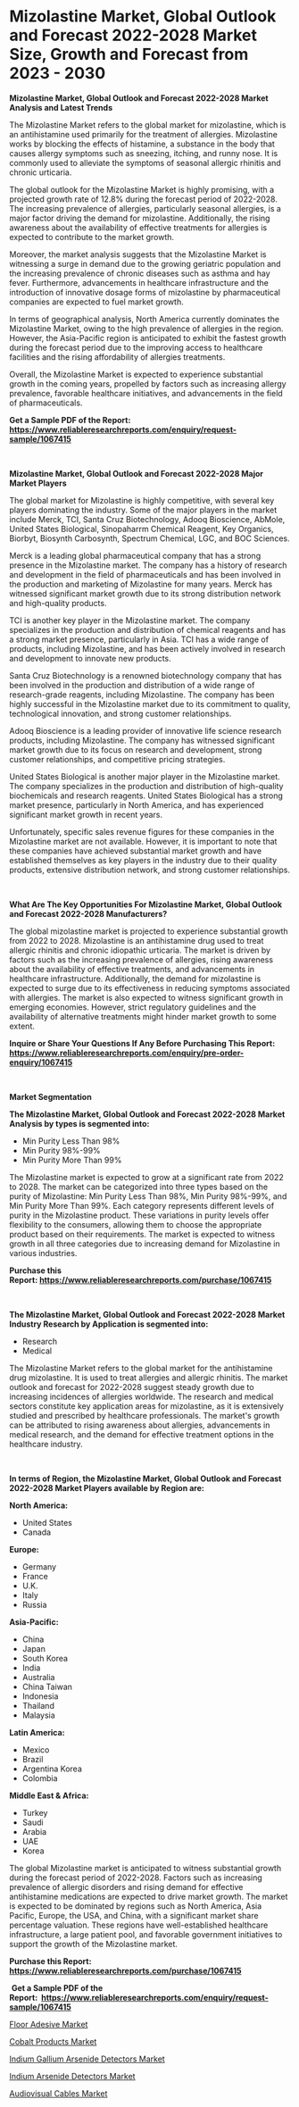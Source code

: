 <p><h1>Mizolastine Market, Global Outlook and Forecast 2022-2028 Market Size, Growth and Forecast from 2023 - 2030</h1></p><p><strong>Mizolastine Market, Global Outlook and Forecast 2022-2028 Market Analysis and Latest Trends</strong></p>
<p><p>The Mizolastine Market refers to the global market for mizolastine, which is an antihistamine used primarily for the treatment of allergies. Mizolastine works by blocking the effects of histamine, a substance in the body that causes allergy symptoms such as sneezing, itching, and runny nose. It is commonly used to alleviate the symptoms of seasonal allergic rhinitis and chronic urticaria.</p><p>The global outlook for the Mizolastine Market is highly promising, with a projected growth rate of 12.8% during the forecast period of 2022-2028. The increasing prevalence of allergies, particularly seasonal allergies, is a major factor driving the demand for mizolastine. Additionally, the rising awareness about the availability of effective treatments for allergies is expected to contribute to the market growth.</p><p>Moreover, the market analysis suggests that the Mizolastine Market is witnessing a surge in demand due to the growing geriatric population and the increasing prevalence of chronic diseases such as asthma and hay fever. Furthermore, advancements in healthcare infrastructure and the introduction of innovative dosage forms of mizolastine by pharmaceutical companies are expected to fuel market growth.</p><p>In terms of geographical analysis, North America currently dominates the Mizolastine Market, owing to the high prevalence of allergies in the region. However, the Asia-Pacific region is anticipated to exhibit the fastest growth during the forecast period due to the improving access to healthcare facilities and the rising affordability of allergies treatments.</p><p>Overall, the Mizolastine Market is expected to experience substantial growth in the coming years, propelled by factors such as increasing allergy prevalence, favorable healthcare initiatives, and advancements in the field of pharmaceuticals.</p></p>
<p><strong>Get a Sample PDF of the Report:&nbsp; <a href="https://www.reliableresearchreports.com/enquiry/request-sample/1067415">https://www.reliableresearchreports.com/enquiry/request-sample/1067415</a></strong></p>
<p>&nbsp;</p>
<p><strong>Mizolastine Market, Global Outlook and Forecast 2022-2028 Major Market Players</strong></p>
<p><p>The global market for Mizolastine is highly competitive, with several key players dominating the industry. Some of the major players in the market include Merck, TCI, Santa Cruz Biotechnology, Adooq Bioscience, AbMole, United States Biological, Sinopaharrm Chemical Reagent, Key Organics, Biorbyt, Biosynth Carbosynth, Spectrum Chemical, LGC, and BOC Sciences.</p><p>Merck is a leading global pharmaceutical company that has a strong presence in the Mizolastine market. The company has a history of research and development in the field of pharmaceuticals and has been involved in the production and marketing of Mizolastine for many years. Merck has witnessed significant market growth due to its strong distribution network and high-quality products.</p><p>TCI is another key player in the Mizolastine market. The company specializes in the production and distribution of chemical reagents and has a strong market presence, particularly in Asia. TCI has a wide range of products, including Mizolastine, and has been actively involved in research and development to innovate new products.</p><p>Santa Cruz Biotechnology is a renowned biotechnology company that has been involved in the production and distribution of a wide range of research-grade reagents, including Mizolastine. The company has been highly successful in the Mizolastine market due to its commitment to quality, technological innovation, and strong customer relationships.</p><p>Adooq Bioscience is a leading provider of innovative life science research products, including Mizolastine. The company has witnessed significant market growth due to its focus on research and development, strong customer relationships, and competitive pricing strategies.</p><p>United States Biological is another major player in the Mizolastine market. The company specializes in the production and distribution of high-quality biochemicals and research reagents. United States Biological has a strong market presence, particularly in North America, and has experienced significant market growth in recent years.</p><p>Unfortunately, specific sales revenue figures for these companies in the Mizolastine market are not available. However, it is important to note that these companies have achieved substantial market growth and have established themselves as key players in the industry due to their quality products, extensive distribution network, and strong customer relationships.</p></p>
<p>&nbsp;</p>
<p><strong>What Are The Key Opportunities For Mizolastine Market, Global Outlook and Forecast 2022-2028 Manufacturers?</strong></p>
<p><p>The global mizolastine market is projected to experience substantial growth from 2022 to 2028. Mizolastine is an antihistamine drug used to treat allergic rhinitis and chronic idiopathic urticaria. The market is driven by factors such as the increasing prevalence of allergies, rising awareness about the availability of effective treatments, and advancements in healthcare infrastructure. Additionally, the demand for mizolastine is expected to surge due to its effectiveness in reducing symptoms associated with allergies. The market is also expected to witness significant growth in emerging economies. However, strict regulatory guidelines and the availability of alternative treatments might hinder market growth to some extent.</p></p>
<p><strong>Inquire or Share Your Questions If Any Before Purchasing This Report: <a href="https://www.reliableresearchreports.com/enquiry/pre-order-enquiry/1067415">https://www.reliableresearchreports.com/enquiry/pre-order-enquiry/1067415</a></strong></p>
<p>&nbsp;</p>
<p><strong>Market Segmentation</strong></p>
<p><strong>The Mizolastine Market, Global Outlook and Forecast 2022-2028 Market Analysis by types is segmented into:</strong></p>
<p><ul><li>Min Purity Less Than 98%</li><li>Min Purity 98%-99%</li><li>Min Purity More Than 99%</li></ul></p>
<p><p>The Mizolastine market is expected to grow at a significant rate from 2022 to 2028. The market can be categorized into three types based on the purity of Mizolastine: Min Purity Less Than 98%, Min Purity 98%-99%, and Min Purity More Than 99%. Each category represents different levels of purity in the Mizolastine product. These variations in purity levels offer flexibility to the consumers, allowing them to choose the appropriate product based on their requirements. The market is expected to witness growth in all three categories due to increasing demand for Mizolastine in various industries.</p></p>
<p><strong>Purchase this Report:&nbsp;<a href="https://www.reliableresearchreports.com/purchase/1067415">https://www.reliableresearchreports.com/purchase/1067415</a></strong></p>
<p>&nbsp;</p>
<p><strong>The Mizolastine Market, Global Outlook and Forecast 2022-2028 Market Industry Research by Application is segmented into:</strong></p>
<p><ul><li>Research</li><li>Medical</li></ul></p>
<p><p>The Mizolastine Market refers to the global market for the antihistamine drug mizolastine. It is used to treat allergies and allergic rhinitis. The market outlook and forecast for 2022-2028 suggest steady growth due to increasing incidences of allergies worldwide. The research and medical sectors constitute key application areas for mizolastine, as it is extensively studied and prescribed by healthcare professionals. The market's growth can be attributed to rising awareness about allergies, advancements in medical research, and the demand for effective treatment options in the healthcare industry.</p></p>
<p>&nbsp;</p>
<p><strong>In terms of Region, the Mizolastine Market, Global Outlook and Forecast 2022-2028 Market Players available by Region are:</strong></p>
<p>
    <p> <strong> North America: </strong>
        <ul>
            <li>United States</li>
            <li>Canada</li>
        </ul>
        </p> 
    <p> <strong> Europe: </strong>
        <ul>
            <li>Germany</li>
            <li>France</li>
            <li>U.K.</li>
            <li>Italy</li>
            <li>Russia</li>
        </ul>
        </p> 
    <p> <strong> Asia-Pacific: </strong>
        <ul>
            <li>China</li>
            <li>Japan</li>
            <li>South Korea</li>
            <li>India</li>
            <li>Australia</li>
            <li>China Taiwan</li>
            <li>Indonesia</li>
            <li>Thailand</li>
            <li>Malaysia</li>
        </ul>
        </p> 
    <p> <strong> Latin America: </strong>
        <ul>
            <li>Mexico</li>
            <li>Brazil</li>
            <li>Argentina Korea</li>
            <li>Colombia</li>
        </ul>
        </p> 
    <p> <strong> Middle East & Africa: </strong>
        <ul>
            <li>Turkey</li>
            <li>Saudi</li>
            <li>Arabia</li>
            <li>UAE</li>
            <li>Korea</li>
        </ul>
    </p>
    </p>
<p><p>The global Mizolastine market is anticipated to witness substantial growth during the forecast period of 2022-2028. Factors such as increasing prevalence of allergic disorders and rising demand for effective antihistamine medications are expected to drive market growth. The market is expected to be dominated by regions such as North America, Asia Pacific, Europe, the USA, and China, with a significant market share percentage valuation. These regions have well-established healthcare infrastructure, a large patient pool, and favorable government initiatives to support the growth of the Mizolastine market.</p></p>
<p><strong>Purchase this Report: <a href="https://www.reliableresearchreports.com/purchase/1067415">https://www.reliableresearchreports.com/purchase/1067415</a></strong></p>
<p>&nbsp;<strong>Get a Sample PDF of the Report:&nbsp;&nbsp;<a href="https://www.reliableresearchreports.com/enquiry/request-sample/1067415">https://www.reliableresearchreports.com/enquiry/request-sample/1067415</a></strong></p>
<p><strong></strong></p>
<p><p><a href="https://medium.com/@lulukerluke/floor-adesive-market-size-growth-forecast-2023-2030-404027d91612">Floor Adesive Market</a></p><p><a href="https://medium.com/@shanieprice69879/cobalt-products-market-size-growth-forecast-2023-2030-7c40d0792ac6">Cobalt Products Market</a></p><p><a href="https://www.reportprime.com/indium-gallium-arsenide-detectors-r5508">Indium Gallium Arsenide Detectors Market</a></p><p><a href="https://www.reportprime.com/indium-arsenide-detectors-r5507">Indium Arsenide Detectors Market</a></p><p><a href="https://www.linkedin.com/pulse/audiovisual-cables-market-research-report-unlocks-analysis-d0mye/">Audiovisual Cables Market</a></p></p>